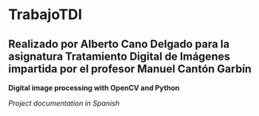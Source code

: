 # TrabajoTDI

## Realizado por Alberto Cano Delgado para la asignatura Tratamiento Digital de Imágenes impartida por el profesor Manuel Cantón Garbín

**Digital image processing with OpenCV and Python**

*Project documentation in Spanish*

